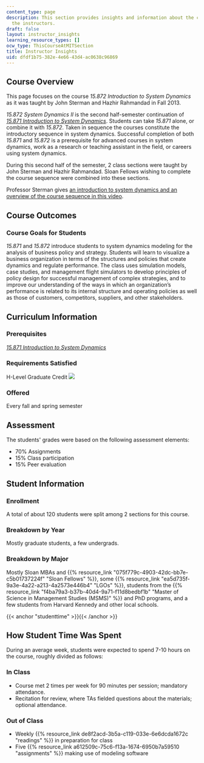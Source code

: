 ```yaml
---
content_type: page
description: This section provides insights and information about the course from
  the instructors.
draft: false
layout: instructor_insights
learning_resource_types: []
ocw_type: ThisCourseAtMITSection
title: Instructor Insights
uid: dfdf1b75-382e-4e66-43d4-ac0638c96869
---
```

## Course Overview

This page focuses on the course _15.872 Introduction to System Dynamics_ as it was taught by John Sterman and Hazhir Rahmandad in Fall 2013.

_15.872_ _System Dynamics II_ is the second half-semester continuation of [_15.871 Introduction to System Dynamics_](/courses/15-871-introduction-to-system-dynamics-fall-2013). Students can take _15.871_ alone, or combine it with _15.872_. Taken in sequence the courses constitute the introductory sequence in system dynamics. Successful completion of both _15.871_ and _15.872_ is a prerequisite for advanced courses in system dynamics, work as a research or teaching assistant in the field, or careers using system dynamics.

During this second half of the semester, 2 class sections were taught by John Sterman and Hazhir Rahmandad. Sloan Fellows wishing to complete the course sequence were combined into these sections.

Professor Sterman gives [an introduction to system dynamics and an overview of the course sequence in this video](/courses/15-871-introduction-to-system-dynamics-fall-2013/pages/instructor-insights#insights).

## Course Outcomes

### Course Goals for Students

_15.871_ and _15.872_ introduce students to system dynamics modeling for the analysis of business policy and strategy. Students will learn to visualize a business organization in terms of the structures and policies that create dynamics and regulate performance. The class uses simulation models, case studies, and management flight simulators to develop principles of policy design for successful management of complex strategies, and to improve our understanding of the ways in which an organization’s performance is related to its internal structure and operating policies as well as those of customers, competitors, suppliers, and other stakeholders.

## Curriculum Information

### Prerequisites

[_15.871 Introduction to System Dynamics_](/courses/15-871-introduction-to-system-dynamics-fall-2013)

### Requirements Satisfied

H-Level Graduate Credit ![](/images/educator/icon-question-hlevel.png)

### Offered

Every fall and spring semester

## Assessment

The students' grades were based on the following assessment elements:

- 70% Assignments
- 15% Class participation
- 15% Peer evaluation

## Student Information

### Enrollment

A total of about 120 students were split among 2 sections for this course.

### Breakdown by Year

Mostly graduate students, a few undergrads.

### Breakdown by Major

Mostly Sloan MBAs and {{% resource_link "075f779c-4903-42dc-bb7e-c5b01737224f" "Sloan Fellows" %}}, some {{% resource_link "ea5d735f-9a3e-4a22-a213-4a2573e446b4" "LGOs" %}}, students from the {{% resource_link "f4ba79a3-b37b-40d4-9a71-f11d8bedbf1b" "Master of Science in Management Studies (MSMS)" %}} and PhD programs, and a few students from Harvard Kennedy and other local schools.

{{< anchor "studenttime" >}}{{< /anchor >}}

## How Student Time Was Spent

During an average week, students were expected to spend 7-10 hours on the course, roughly divided as follows:

### In Class

- Course met 2 times per week for 90 minutes per session; mandatory attendance.
- Recitation for review, where TAs fielded questions about the materials; optional attendance.

### Out of Class

- Weekly {{% resource_link de8f2acd-3b5a-c119-033e-6e6dcda1672c "readings" %}} in preparation for class
- Five {{% resource_link a612509c-75c6-f13a-1674-6950b7a59510 "assignments" %}} making use of modeling software
